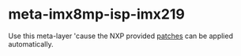 # meta-imx8mp-isp-imx219

Use this meta-layer 'cause the NXP provided [patches](https://github.com/nxp-imx-support/imx8mp-imx219-sensor-enablement/tree/L5.15.71_isp_p20/meta-imx8mp-isp-imx219/recipes-bsp/isp-imx/imx219) can be applied automatically.
